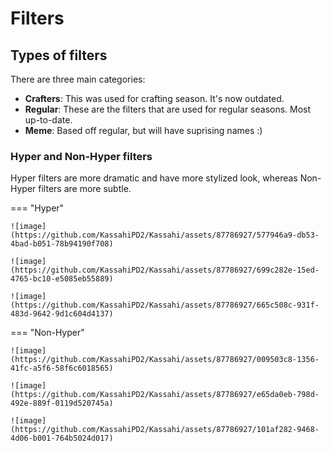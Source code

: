 # Filters

## Types of filters

There are three main categories:

-   **Crafters**: This was used for crafting season. It's now outdated.
-   **Regular**: These are the filters that are used for regular seasons. Most up-to-date.
-   **Meme**: Based off regular, but will have suprising names :)

### Hyper and Non-Hyper filters

Hyper filters are more dramatic and have more stylized look, whereas Non-Hyper filters are more subtle.

=== "Hyper"

    ![image](https://github.com/KassahiPD2/Kassahi/assets/87786927/577946a9-db53-4bad-b051-78b94190f708)

    ![image](https://github.com/KassahiPD2/Kassahi/assets/87786927/699c282e-15ed-4765-bc10-e5085eb55889)

    ![image](https://github.com/KassahiPD2/Kassahi/assets/87786927/665c508c-931f-483d-9642-9d1c604d4137)

=== "Non-Hyper"

    ![image](https://github.com/KassahiPD2/Kassahi/assets/87786927/009503c8-1356-41fc-a5f6-58f6c6018565)

    ![image](https://github.com/KassahiPD2/Kassahi/assets/87786927/e65da0eb-798d-492e-889f-0119d520745a)

    ![image](https://github.com/KassahiPD2/Kassahi/assets/87786927/101af282-9468-4d06-b001-764b5024d017)
